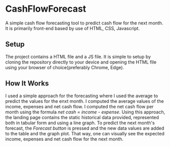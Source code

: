 # CashFlowForecast
A simple cash flow forecasting tool to predict cash flow for the next month. It is primarily front-end based by use of HTML, CSS, Javascript.

## Setup
The project contains a HTML file and a JS file. It is simple to setup by cloning the repository directly to your device and opening the HTML file using your browser of choice(preferably Chrome, Edge).

## How It Works
I used a simple approach for the forecasting where I used the average to predict the values for the enxt month. I computed the average values of the income, expenses and net cash flow. I computed the net cash flow per month using the formula _net cash = income - expense_. 
Using this approach, the landing page contains the static historical data provided, represented both in tabular form and using a line graph. To predict the next month's forecast, the *Forecast button* is pressed and the new data values are added to the table and the graph plot. That way, one can visually see the expected income, expenses and net cash flow for the next month.

